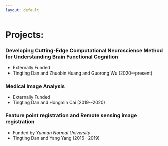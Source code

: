 ```yaml
---
layout: default
---
```


# Projects:

### Developing Cutting-Edge Computational Neuroscience Method for Understanding Brain Functional Cognition

- Externally Funded
- Tingting Dan and Zhuobin Huang and Guorong Wu (2020--present)

### Medical Image Analysis

- Externally Funded
- Tingting Dan and Hongmin Cai (2019--2020)
 
### Feature point registration and Remote sensing image registration

- Funded by _Yunnan Normal University_
- Tingting Dan and Yang Yang (2016--2019)


